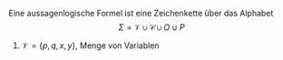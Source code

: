 
Eine aussagenlogische Formel ist eine Zeichenkette über das Alphabet $$\Sigma = \mathcal V \cup \mathcal C \cup O \cup P$$

1. $\mathcal V = \lbrace p, q, x, y\rbrace$, Menge von Variablen